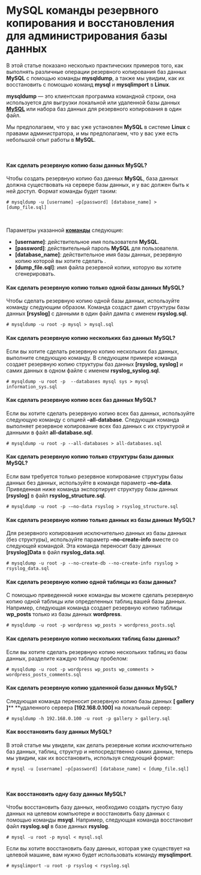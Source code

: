 # MySQL команды резервного копирования и восстановления для администрирования базы данных
В этой статье показано несколько практических примеров того, как выполнять различные операции резервного копирования баз данных **MySQL** с помощью команды **mysqldump**, а также мы увидим, как их восстановить с помощью команд **mysql** и **mysqlimport** в **Linux**.

**mysqldump** — это клиентская программа командной строки, она используется для выгрузки локальной или удаленной базы данных [**MySQL**](https://blog.sedicomm.com/2019/12/12/mysqldumper-instrument-rezervnogo-kopirovaniya-bazy-dannyh-mysql/) или набора баз данных для резервного копирования в один файл.

Мы предполагаем, что у вас уже установлен **MySQL** в системе **Linux** с правами администратора, и мы предполагаем, что у вас уже есть небольшой опыт работы в **MySQL**.

 

#### Как сделать резервную копию базы данных MySQL?

Чтобы создать резервную копию баз данных **MySQL**, база данных должна существовать на сервере базы данных, и у вас должен быть к ней доступ. Формат команды будет таким:

```
# mysqldump -u [username] –p[password] [database_name] > [dump_file.sql]
```

 

Параметры указанной [**команды**](https://blog.sedicomm.com/2019/10/23/kak-zapuskat-zaprosy-mysql-mariadb-neposredstvenno-iz-komandnoj-stroki-v-linux/) следующие:

* **\[username]**: действительное имя пользователя **MySQL**.
* **\[password]**: действительный пароль **MySQL** для пользователя.
* **\[database\_name]**: действительное имя базы данных, резервную копию которой вы хотите сделать .
* **\[dump\_file.sql]**: имя файла резервной копии, которую вы хотите сгенерировать.

#### Как сделать резервную копию только одной базы данных MySQL?
Чтобы сделать резервную копию одной базы данных, используйте команду следующим образом. Команда создаст дамп структуры базы данных **\[rsyslog]** с данными в один файл дампа с именем **rsyslog.sql**.

```
# mysqldump -u root -p mysql > mysql.sql
```

#### Как сделать резервную копию нескольких баз данных MySQL?

Если вы хотите сделать резервную копию нескольких баз данных, выполните следующую команду. В следующем примере команда создает резервную копию структуры баз данных **\[rsyslog, syslog]** и самих данных в одном файле с именем **rsyslog\_syslog.sql**.

```
# mysqldump -u root -p  --databases mysql sys > mysql information_sys.sql
```

#### Как сделать резервную копию всех баз данных MySQL?

Если вы хотите сделать резервную копию всех баз данных, используйте следующую команду с опцией **–all-database**. Следующая команда выполняет резервное копирование всех баз данных с их структурой и данными в файл **all-database.sql**.

```
# mysqldump -u root -p --all-databases > all-databases.sql
```

#### Как сделать резервную копию только структуры базы данных MySQL?

Если вам требуется только резервное копирование структуры базы данных без данных, используйте в команде параметр **–no-data**. Приведенная ниже команда экспортирует структуру базы данных **\[rsyslog]** в файл **rsyslog\_structure.sql**.

```
# mysqldump -u root -p -–no-data rsyslog > rsyslog_structure.sql
```

#### Как сделать резервную копию только данных из базы данных MySQL?

Для резервного копирования исключительно данных из базы данных (без структуры), используйте параметр **–no-create-info** вместе со следующей командой. Эта команда переносит базу данных **\[rsyslog]Data** в файл **rsyslog\_data.sql**.

```
# mysqldump -u root -p --no-create-db --no-create-info rsyslog > rsyslog_data.sql
```

#### Как сделать резервную копию одной таблицы из базы данных?

С помощью приведенной ниже команды вы можете сделать резервную копию одной таблицы или определенных таблиц вашей базы данных. Например, следующая команда создает резервную копию таблицы **wp\_posts** только из базы данных **wordpress**.

```
# mysqldump -u root -p wordpress wp_posts > wordpress_posts.sql
```

#### Как сделать резервную копию нескольких таблиц базы данных?

Если вы хотите сделать резервную копию нескольких таблиц из базы данных, разделите каждую таблицу пробелом:

```
# mysqldump -u root -p wordpress wp_posts wp_comments > wordpress_posts_comments.sql
```

#### Как сделать резервную копию удаленной базы данных MySQL?

Следующая команда переносит резервную копию базы данных **\[ gallery ]**** **удаленного сервера **\[192.168.0.100]** на локальный сервер:

```
# mysqldump -h 192.168.0.100 -u root -p gallery > gallery.sql
```

#### Как восстановить базу данных MySQL?

В этой статье мы увидели, как делать резервные копии исключительно баз данных, таблиц, структур и непосредственно самих данных, теперь мы увидим, как их восстановить, используя следующий формат:

```
# mysql -u [username] –p[password] [database_name] < [dump_file.sql]
```

 

#### Как восстановить одну базу данных MySQL?

Чтобы восстановить базу данных, необходимо создать пустую базу данных на целевом компьютере и восстановить базу данных с помощью команды **msyql**. Например, следующая команда восстановит файл **rsyslog.sql** в базе данных **rsyslog**.

```
# mysql -u root -p mysql < mysql.sql
```


Если вы хотите восстановить базу данных, которая уже существует на целевой машине, вам нужно будет использовать команду **mysqlimport**.

```
# mysqlimport -u root -p rsyslog < rsyslog.sql
```
